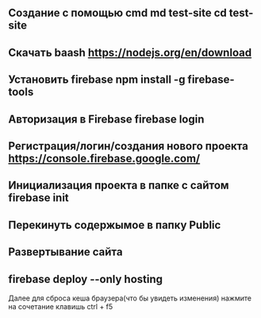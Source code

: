 Создание с помощью cmd
md test-site
cd test-site
------------------------------
Скачать baash
https://nodejs.org/en/download
------------------------------
Установить firebase
npm install -g firebase-tools
------------------------------
Авторизация в Firebase
firebase login
------------------------------
Регистрация/логин/создания нового проекта
https://console.firebase.google.com/
------------------------------
Инициализация проекта в папке с сайтом
firebase init
------------------------------
Перекинуть содержымое в папку Public
------------------------------
Развертывание сайта
------------------------------
firebase deploy --only hosting
------------------------------
Далее для сброса кеша браузера(что бы увидеть изменения) нажмите на сочетание клавишь ctrl + f5

